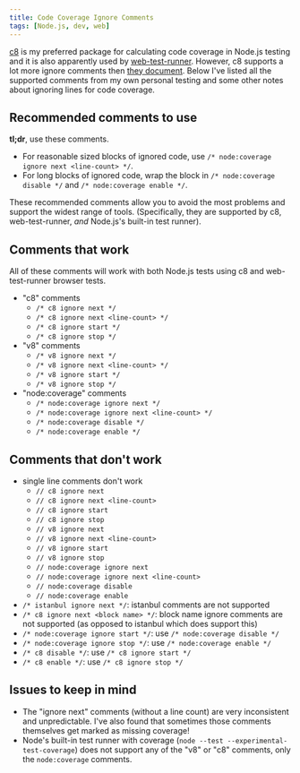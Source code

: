 ```yaml
---
title: Code Coverage Ignore Comments
tags: [Node.js, dev, web]
---
```


[c8](https://www.npmjs.com/package/c8) is my preferred package for calculating code coverage in Node.js testing and it is also apparently used by [web-test-runner](https://modern-web.dev/docs/test-runner/writing-tests/code-coverage/#writing-tests-code-coverage). However, c8 supports a lot more ignore comments then [they document](https://www.npmjs.com/package/c8#ignoring-uncovered-lines-functions-and-blocks). Below I've listed all the supported comments from my own personal testing and some other notes about ignoring lines for code coverage.

<!-- truncate -->

## Recommended comments to use

**tl;dr**, use these comments.

-   For reasonable sized blocks of ignored code, use `/* node:coverage ignore next <line-count> */`.
-   For long blocks of ignored code, wrap the block in `/* node:coverage disable */` and `/* node:coverage enable */`.

These recommended comments allow you to avoid the most problems and support the widest range of tools. (Specifically, they are supported by c8, web-test-runner, _and_ Node.js's built-in test runner).

## Comments that work

All of these comments will work with both Node.js tests using c8 and web-test-runner browser tests.

-   "c8" comments
    -   `/* c8 ignore next */`
    -   `/* c8 ignore next <line-count> */`
    -   `/* c8 ignore start */`
    -   `/* c8 ignore stop */`
-   "v8" comments
    -   `/* v8 ignore next */`
    -   `/* v8 ignore next <line-count> */`
    -   `/* v8 ignore start */`
    -   `/* v8 ignore stop */`
-   "node:coverage" comments
    -   `/* node:coverage ignore next */`
    -   `/* node:coverage ignore next <line-count> */`
    -   `/* node:coverage disable */`
    -   `/* node:coverage enable */`

## Comments that don't work

-   single line comments don't work
    -   `// c8 ignore next`
    -   `// c8 ignore next <line-count>`
    -   `// c8 ignore start`
    -   `// c8 ignore stop`
    -   `// v8 ignore next`
    -   `// v8 ignore next <line-count>`
    -   `// v8 ignore start`
    -   `// v8 ignore stop`
    -   `// node:coverage ignore next`
    -   `// node:coverage ignore next <line-count>`
    -   `// node:coverage disable`
    -   `// node:coverage enable`
-   `/* istanbul ignore next */`: istanbul comments are not supported
-   `/* c8 ignore next <block name> */`: block name ignore comments are not supported (as opposed to istanbul which does support this)
-   `/* node:coverage ignore start */`: use `/* node:coverage disable */`
-   `/* node:coverage ignore stop */`: use `/* node:coverage enable */`
-   `/* c8 disable */`: use `/* c8 ignore start */`
-   `/* c8 enable */`: use `/* c8 ignore stop */`

## Issues to keep in mind

-   The "ignore next" comments (without a line count) are very inconsistent and unpredictable. I've also found that sometimes those comments themselves get marked as missing coverage!
-   Node's built-in test runner with coverage (`node --test --experimental-test-coverage`) does not support any of the "v8" or "c8" comments, only the `node:coverage` comments.
